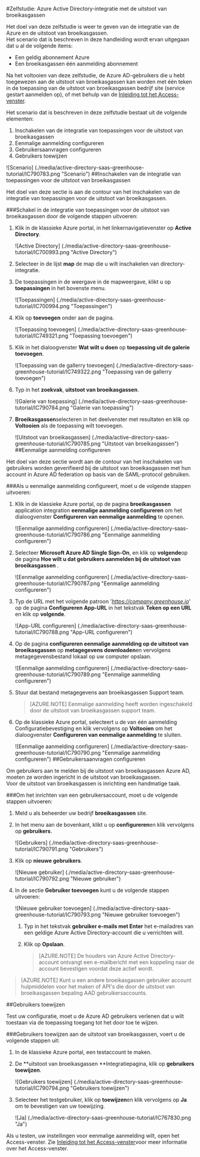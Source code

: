<properties 
    pageTitle="Zelfstudie: Azure Active Directory-integratie met broeikasgassen | Microsoft Azure" 
    description="Meer informatie over het Greenhouse met Azure Active Directory gebruiken voor het inschakelen van eenmalige aanmelding, geautomatiseerde provisioning en meer!" 
    services="active-directory" 
    authors="jeevansd"  
    documentationCenter="na" 
    manager="femila"/>
<tags 
    ms.service="active-directory" 
    ms.devlang="na" 
    ms.topic="article" 
    ms.tgt_pltfrm="na" 
    ms.workload="identity" 
    ms.date="09/29/2016" 
    ms.author="jeedes" />

#<a name="tutorial-azure-active-directory-integration-with-greenhouse"></a>Zelfstudie: Azure Active Directory-integratie met de uitstoot van broeikasgassen
  
Het doel van deze zelfstudie is weer te geven van de integratie van de Azure en de uitstoot van broeikasgassen.  
Het scenario dat is beschreven in deze handleiding wordt ervan uitgegaan dat u al de volgende items:

-   Een geldig abonnement Azure
-   Een broeikasgassen één aanmelding abonnement
  
Na het voltooien van deze zelfstudie, de Azure AD-gebruikers die u hebt toegewezen aan de uitstoot van broeikasgassen kan worden met één teken in de toepassing van de uitstoot van broeikasgassen bedrijf site (service gestart aanmelden op), of met behulp van de [Inleiding tot het Access-venster](active-directory-saas-access-panel-introduction.md).
  
Het scenario dat is beschreven in deze zelfstudie bestaat uit de volgende elementen:

1.  Inschakelen van de integratie van toepassingen voor de uitstoot van broeikasgassen
2.  Eenmalige aanmelding configureren
3.  Gebruikersaanvragen configureren
4.  Gebruikers toewijzen

![Scenario] (./media/active-directory-saas-greenhouse-tutorial/IC790783.png "Scenario")
##<a name="enabling-the-application-integration-for-greenhouse"></a>Inschakelen van de integratie van toepassingen voor de uitstoot van broeikasgassen
  
Het doel van deze sectie is aan de contour van het inschakelen van de integratie van toepassingen voor de uitstoot van broeikasgassen.

###<a name="to-enable-the-application-integration-for-greenhouse-perform-the-following-steps"></a>Schakel in de integratie van toepassingen voor de uitstoot van broeikasgassen door de volgende stappen uitvoeren:

1.  Klik in de klassieke Azure portal, in het linkernavigatievenster op **Active Directory**.

    ![Active Directory] (./media/active-directory-saas-greenhouse-tutorial/IC700993.png "Active Directory")

2.  Selecteer in de lijst **map** de map die u wilt inschakelen van directory-integratie.

3.  De toepassingen in de weergave in de mapweergave, klikt u op **toepassingen** in het bovenste menu.

    ![Toepassingen] (./media/active-directory-saas-greenhouse-tutorial/IC700994.png "Toepassingen")

4.  Klik op **toevoegen** onder aan de pagina.

    ![Toepassing toevoegen] (./media/active-directory-saas-greenhouse-tutorial/IC749321.png "Toepassing toevoegen")

5.  Klik in het dialoogvenster **Wat wilt u doen** op **toepassing uit de galerie toevoegen**.

    ![Toepassing van de gallerry toevoegen] (./media/active-directory-saas-greenhouse-tutorial/IC749322.png "Toepassing van de gallerry toevoegen")

6.  Typ in het **zoekvak**, **uitstoot van broeikasgassen**.

    ![Galerie van toepassing] (./media/active-directory-saas-greenhouse-tutorial/IC790784.png "Galerie van toepassing")

7.  **Broeikasgassen**selecteren in het deelvenster met resultaten en klik op **Voltooien** als de toepassing wilt toevoegen.

    ![Uitstoot van broeikasgassen] (./media/active-directory-saas-greenhouse-tutorial/IC790785.png "Uitstoot van broeikasgassen")
##<a name="configuring-single-sign-on"></a>Eenmalige aanmelding configureren
  
Het doel van deze sectie wordt aan de contour van het inschakelen van gebruikers worden geverifieerd bij de uitstoot van broeikasgassen met hun account in Azure AD federation op basis van de SAML-protocol gebruiken.

###<a name="to-configure-single-sign-on-perform-the-following-steps"></a>Als u eenmalige aanmelding configureert, moet u de volgende stappen uitvoeren:

1.  Klik in de klassieke Azure portal, op de pagina **broeikasgassen** application integration **eenmalige aanmelding configureren** om het dialoogvenster **Configureren van eenmalige aanmelding** te openen.

    ![Eenmalige aanmelding configureren] (./media/active-directory-saas-greenhouse-tutorial/IC790786.png "Eenmalige aanmelding configureren")

2.  Selecteer **Microsoft Azure AD Single Sign-On**, en klik op **volgende**op de pagina **Hoe wilt u dat gebruikers aanmelden bij de uitstoot van broeikasgassen** .

    ![Eenmalige aanmelding configureren] (./media/active-directory-saas-greenhouse-tutorial/IC790787.png "Eenmalige aanmelding configureren")

3.  Typ de URL met het volgende patroon '*https://company.greenhouse.io*' op de pagina **Configureren App-URL** in het tekstvak **Teken op een URL** en klik op **volgende**.

    ![App-URL configureren] (./media/active-directory-saas-greenhouse-tutorial/IC790788.png "App-URL configureren")

4.  Op de pagina **configureren eenmalige aanmelding op de uitstoot van broeikasgassen** op **metagegevens downloaden**en vervolgens metagegevensbestand lokaal op uw computer opslaan.

    ![Eenmalige aanmelding configureren] (./media/active-directory-saas-greenhouse-tutorial/IC790789.png "Eenmalige aanmelding configureren")

5.  Stuur dat bestand metagegevens aan broeikasgassen Support team.

    >[AZURE.NOTE] Eenmalige aanmelding heeft worden ingeschakeld door de uitstoot van broeikasgassen support team.

6.  Op de klassieke Azure portal, selecteert u de van één aanmelding Configuratiebevestiging en klik vervolgens op **Voltooien** om het dialoogvenster **Configureren van eenmalige aanmelding** te sluiten.

    ![Eenmalige aanmelding configureren] (./media/active-directory-saas-greenhouse-tutorial/IC790790.png "Eenmalige aanmelding configureren")
##<a name="configuring-user-provisioning"></a>Gebruikersaanvragen configureren
  
Om gebruikers aan te melden bij de uitstoot van broeikasgassen Azure AD, moeten ze worden ingericht in de uitstoot van broeikasgassen.  
Voor de uitstoot van broeikasgassen is inrichting een handmatige taak.

###<a name="to-provision-a-user-accounts-perform-the-following-steps"></a>Om het inrichten van een gebruikersaccount, moet u de volgende stappen uitvoeren:

1.  Meld u als beheerder uw bedrijf **broeikasgassen** site.

2.  In het menu aan de bovenkant, klikt u op **configureren**en klik vervolgens op **gebruikers**.

    ![Gebruikers] (./media/active-directory-saas-greenhouse-tutorial/IC790791.png "Gebruikers")

3.  Klik op **nieuwe gebruikers**.

    ![Nieuwe gebruiker] (./media/active-directory-saas-greenhouse-tutorial/IC790792.png "Nieuwe gebruiker")

4.  In de sectie **Gebruiker toevoegen** kunt u de volgende stappen uitvoeren:

    ![Nieuwe gebruiker toevoegen] (./media/active-directory-saas-greenhouse-tutorial/IC790793.png "Nieuwe gebruiker toevoegen")

    1.  Typ in het tekstvak **gebruiker e-mails met Enter** het e-mailadres van een geldige Azure Active Directory-account die u verrichten wilt.
    2.  Klik op **Opslaan**.
        
        >[AZURE.NOTE] De houders van Azure Active Directory-account ontvangt een e-mailbericht met een koppeling naar de account bevestigen voordat deze actief wordt.

>[AZURE.NOTE] Kunt u een andere broeikasgassen gebruiker account hulpmiddelen voor het maken of API's die door de uitstoot van broeikasgassen bepaling AAD gebruikersaccounts.

##<a name="assigning-users"></a>Gebruikers toewijzen
  
Test uw configuratie, moet u de Azure AD gebruikers verlenen dat u wilt toestaan via de toepassing toegang tot het door toe te wijzen.

###<a name="to-assign-users-to-greenhouse-perform-the-following-steps"></a>Gebruikers toewijzen aan de uitstoot van broeikasgassen, voert u de volgende stappen uit:

1.  In de klassieke Azure portal, een testaccount te maken.

2.  De **uitstoot van broeikasgassen **Integratiepagina, klik op **gebruikers toewijzen**.

    ![Gebruikers toewijzen] (./media/active-directory-saas-greenhouse-tutorial/IC790794.png "Gebruikers toewijzen")

3.  Selecteer het testgebruiker, klik op **toewijzen**en klik vervolgens op **Ja** om te bevestigen van uw toewijzing.

    ![Ja] (./media/active-directory-saas-greenhouse-tutorial/IC767830.png "Ja")
  
Als u testen, uw instellingen voor eenmalige aanmelding wilt, open het Access-venster. Zie [Inleiding tot het Access-venster](active-directory-saas-access-panel-introduction.md)voor meer informatie over het Access-venster.